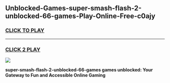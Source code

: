 
## Unblocked-Games-super-smash-flash-2-unblocked-66-games-Play-Online-Free-c0ajy
<h3>
<a href="https://premium76.site?title=super-smash-flash-2-unblocked-66-games&ref=26A">CLICK TO PLAY</a></h3>
<hr>

<h3>
<a href="https://premium76.site?title=super-smash-flash-2-unblocked-66-games&ref=26A">CLICK 2 PLAY</a>
  
</h3>

<a href="https://premium76.site?title=super-smash-flash-2-unblocked-66-games&ref=26A"><img src="https://clearcache.store/games.png"></a>


**super-smash-flash-2-unblocked-66-games games unblocked: Your Gateway to Fun and Accessible Online Gaming**
